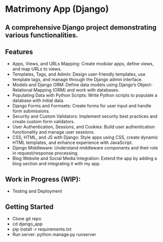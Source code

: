 # Matrimony App (Django) 

## A comprehensive Django project demonstrating various functionalities.

## Features

- Apps, Views, and URLs Mapping: Create modular apps, define views, and map URLs to views.
- Templates, Tags, and Admin: Design user-friendly templates, use template tags, and manage through the Django admin interface.
- Models and Django ORM: Define data models using Django’s Object-Relational Mapping (ORM) and work with databases.
- Populating Data with Python Scripts: Write Python scripts to populate a database with initial data.
- Django Forms and Formsets: Create forms for user input and handle form submissions.
- Security and Custom Validators: Implement security best practices and create custom form validators.
- User Authentication, Sessions, and Cookies: Build user authentication functionality and manage user sessions.
- CSS, HTML, and JS with Django: Style apps using CSS, create dynamic HTML templates, and enhance experience with JavaScript.
- Django Middleware: Understand middleware components and their role in request/response processing.
- Blog Website and Social Media Integration: Extend the app by adding a blog section and integrating it with my app.

## Work in Progress (WIP):
- Testing and Deployment

## Getting Started

- Clone git repo
- cd django_app
- pip install -r requirements.txt
- Run server: python manage.py runserver
